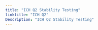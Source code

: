 ```yaml
---
title: "ICH Q2 Stability Testing"
linktitle: "ICH Q2"
Description: "ICH Q2 Stability Testing"
---
```


